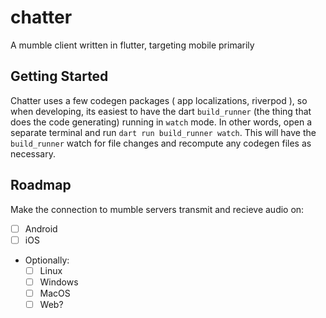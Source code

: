 # chatter

A mumble client written in flutter, targeting mobile primarily

## Getting Started

Chatter uses a few codegen packages ( app localizations, riverpod ), so when developing, its easiest to have
the dart `build_runner` (the thing that does the code generating) running in `watch` mode. In other words,
open a separate terminal and run `dart run build_runner watch`. This will have the `build_runner` watch for
file changes and recompute any codegen files as necessary.

## Roadmap

Make the connection to mumble servers transmit and recieve audio on:
- [ ] Android
- [ ] iOS
- Optionally:
  - [ ] Linux
  - [ ] Windows
  - [ ] MacOS
  - [ ] Web?
